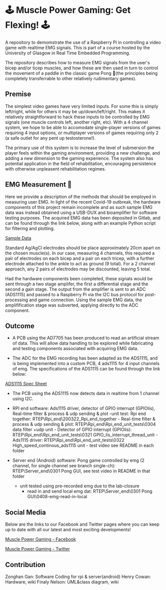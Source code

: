 
# :joystick: Muscle Power Gaming: Get Flexing! :joystick:


A repository to demomstrate the use of a Raspberry Pi in controlling a video game with realtime EMG signals. This is part of a course hosted by the University of Glasgow in Real Time Embedded Programming.

The repository describes how to measure EMG signals from the user's bicep and/or ticep muscles, and how these are then used in turn to control the movement of a paddle in the classic game Pong :ping_pong:(the principles being completely transferrable to other relatively rudimentary games). 

## Premise

The simplest video games have very limited inputs. For some this is simply left/right, while for others it may be up/down/left/right. This makes it relatively straightforward to hack these inputs to be controlled by EMG signals (one muscle controls left, another right, etc). With a 4 channel system, we hope to be able to accomodate single-player versions of games requiring 4 input options, or multiplayer versions of games requiring only 2 (a safe outlet for any pent up testosterone!).

The primary use of this system is to increase the level of submersion the player feels within the gaming environment, providing a new challenge, and adding a new dimension to the gaming experience. The system also has potential application in the field of rehabilitation, encouraging persistence with otherwise unpleasent rehabilitation regimes.

## EMG Measurement :muscle:

Here we provide a description of the methods that should be employed in measuring user EMG. In light of the recent Covid-19 outbreak, the hardware components of this project remain incomplete and as such sample EMG data was instead obtained using a USB-DUX and bioamplifier for software testing purposes. The acquired EMG data has been deposited in Gitlab, and can be found through the link below, along with an example Python script for filtering and plotting.

[Sample Data](https://gitlab.com/HenryCowan/rte-emg-signals/-/tree/master)

Standard Ag/AgCl electrodes should be place approximately 20cm apart on the chosen muscle(s). In our case, measuring 4 channels, this required a pair of electrodes on each bicep and a pair on each tricep, with a further electrode attached to the ankle to act as ground (9 total). For a 2 channel approach, any 2 pairs of electrodes may be discounted, leaving 5 total.

Had the hardware components been completed, these signals would be sent through a two stage amplifer, the first a differential stage and the second a gain stage. The output from the amplifier is sent to an ADC (ADS1115) and passed to a Raspberry Pi via the I2C bus protocol for post-processing and game connection. Using the sample EMG data, the amplifification stage was subverted, applying directly to the ADC component.  

## Outcome

- A PCB using the AD7705 has been produced to read an artificial stream of data. This will allow data handling to be explored while fabricating and testing components associated with acquiring EMG data.

- The ADC for the EMG recording has been adapted as the ADS1115, and is being implemented into a custom PCB, 4 ads1115 for 4 input channels of emg. The specifications of the ADS1115 can be found through the link below:

[ADS1115 Spec Sheet](http://www.ti.com/lit/ds/symlink/ads1114.pdf)

- The PCB using the ADS1115 now detects data in realtime from 1 channel using I2C. 

- RPI end software: Ads1115 driver, detector of GPIO interrupt (GPIOlis), Real-time filter & process & udp sending & plot
	-unit test: Rpi end together: RTEP\Rpi_end\200322_Rpi_end_together
		   - Real-time filter & process & udp sending & plot: RTEP\Rpi_end\Rpi_end_unit_tests\0304 data filter +udp  unit
		   - Detector of GPIO interrupt (GPIOlis): RTEP\Rpi_end\Rpi_end_unit_tests\0321 GPIO_lis_interrupt_thread_unit
		   - Ads1115 driver: RTEP\Rpi_end\Rpi_end_unit_tests\0322 High_speed_continous_ads1115 unit
		   - test video see README in each folder

- Server end (Android) software: Pong game controlled by emg (2 channel, for single channel see branch single-ch): RTEP\Server_end\0301 Pong GUI, see test video in README in that folder
	- unit tested using pre-recorded emg due to the lab-closure
		- read in and send local emg dat: RTEP\Server_end\0301 Pong GUI\0408-emg-read-in-local


## Social Media

Below are the links to our Facebook and Twitter pages where you can keep up to date with all our latest and most exciting developments!

[Muscle Power Gaming - Facebook](https://www.facebook.com/EMGamingRPI/)

[Muscle Power Gaming - Twitter](https://twitter.com/emg_pi)

## Contribution
Zonghan Gan: Software Coding for rpi & server(android)
Henry Cowan: Hardware, wiki
Finaly Nelson: UML&class diagram, wiki

